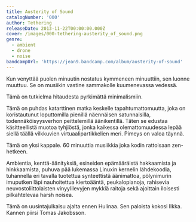 ```yaml
---
title: Austerity of Sound
catalogNumber: '000'
author: Tethering
releaseDate: 2013-11-22T00:00:00.000Z
cover: /images/000-tethering-austerity_of_sound.png
genre:
  - ambient
  - drone
  - noise
bandcampUrl: 'https://jean9.bandcamp.com/album/austerity-of-sound'
---
```

Kun venyttää puolen minuutin nostatus kymmeneen minuuttiin, sen luonne muuttuu. Se on musiikin vastine sammakolle kuumenevassa vedessä.

Tämä on tutkielma hitaudesta pyrkimättä minimalismiin.

Tämä on puhdas katarttinen matka keskelle tapahtumattomuutta, joka on koristautunut loputtomilla pienillä näennäisen satunnaisilla, todennäköisyysverhon peittelemillä äänikentillä. Täten se edustaa käsitteellistä muotoa tyhjiöstä, jonka kaikessa olemattomuudessa lepää siellä täällä vilkkuvien virtuaalipartikkelien meri. Pimeys on valoa täynnä.

Tämä on yksi kappale. 60 minuuttia musiikkia joka kodin rattoisaan zen-hetkeen.

Ambientia, kenttä-äänityksiä, esineiden epämääräistä hakkaamista ja hinkkaamista, puhuva pää lukemassa Linuxin kernelin lähdekoodia, tuhannella eri tavalla tuotettua synteettistä äänimattoa, pölynimurin imuputken läpi nauhoitettua kiertoääntä, peukalopianoja, rahisevia neuvostoliittolaisten vinyylilevyjen mykkiä raitoja sekä ajoittain iloisesti pilkahtelevaa harsh noisea.

Tämä on uusintajulkaisu ajalta ennen Hulinaa. Sen paloista kokosi Ilkka. Kannen piirsi Tomas Jakobsson.
